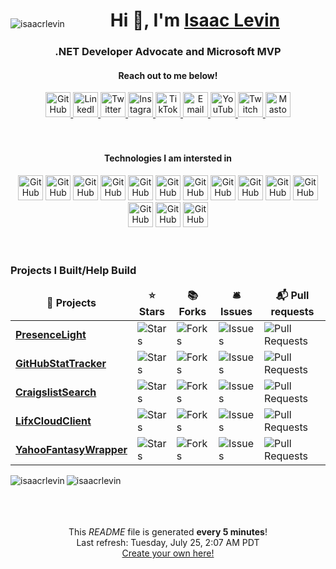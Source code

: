 <div align="center">
  <p style="float:left" align="left">
    <img src="https://komarev.com/ghpvc/?username=isaacrlevin" alt="isaacrlevin" />
  </p>
  <h1>
    Hi 👋, I'm <a href="https://www.isaaclevin.com" rel="me noopener noreffer" target="_blank">Isaac Levin</a>
  </h1>
  <h3>
    .NET Developer Advocate and Microsoft MVP
    </h3>
</div>
<div align="center">
  <h4>Reach out to me below!</h4>
  <a href="https://github.com/isaacrlevin" target="_blank" rel="me noopener noreffer">
    <picture>
      <source media="(prefers-color-scheme: dark)" height="40" srcset="https://cdn.simpleicons.org/github/white">
      <img height="40" width="40" alt="GitHub" src="https://cdn.simpleicons.org/github">
    </picture>
  </a>
  <a href="https://linkedin.com/in/isaacrobinlevin" target="_blank" rel="me noopener noreffer">
    <picture>
      <source media="(prefers-color-scheme: dark)" height="40" srcset="https://cdn.simpleicons.org/linkedin/white">
      <img height="40" width="40" alt="LinkedIn" src="https://cdn.simpleicons.org/linkedin">
    </picture>
  </a>
  <a href="https://twitter.com/isaacrlevin" target="_blank" rel="me noopener noreffer">
    <picture>
      <source media="(prefers-color-scheme: dark)" height="40" srcset="https://cdn.simpleicons.org/twitter/white">
      <img height="40" width="40" alt="Twitter" src="https://cdn.simpleicons.org/twitter">
    </picture>
  </a>
  <a href="https://www.instagram.com/isaacrlevin/" target="_blank" rel="me noopener noreffer">
    <picture>
      <source media="(prefers-color-scheme: dark)" height="40" srcset="https://cdn.simpleicons.org/instagram/white">
      <img height="40" width="40" alt="Instagram" src="https://cdn.simpleicons.org/instagram">
    </picture>
  </a>
  <a href="https://www.tiktok.com/@isaacrlevin/" target="_blank" rel="me noopener noreffer">
    <picture>
      <source media="(prefers-color-scheme: dark)" height="40" srcset="https://cdn.simpleicons.org/tiktok/white">
      <img height="40" width="40" alt="TikTok" src="https://cdn.simpleicons.org/tiktok">
    </picture>
  </a>
  <a href="mailto:isaac@isaaclevin.com" rel="me noopener noreffer">
    <picture>
      <source media="(prefers-color-scheme: dark)" height="40" srcset="https://cdn.simpleicons.org/maildotru/white">
      <img height="40" width="40" alt="Email" src="https://cdn.simpleicons.org/maildotru">
    </picture>
  </a>
  <a href="https://www.youtube.com/@isaacrlevin" rel="me noopener noreffer" target="_blank">
    <picture>
      <source media="(prefers-color-scheme: dark)" height="40" srcset="https://cdn.simpleicons.org/youtube/white">
      <img height="40" width="40" alt="YouTube" src="https://cdn.simpleicons.org/youtube">
    </picture>
  </a>
  <a href="https://www.twitch.tv/isaacrlevin" rel="me noopener noreffer" target="_blank">
    <picture>
      <source media="(prefers-color-scheme: dark)" height="40" srcset="https://cdn.simpleicons.org/twitch/white">
      <img height="40" width="40" alt="Twitch" src="https://cdn.simpleicons.org/twitch">
    </picture>
  </a>
  <a href="https://fosstodon.org/@isaacrlevin" rel="me noopener noreffer" target="_blank">
    <picture>
      <source media="(prefers-color-scheme: dark)" height="40" srcset="https://cdn.simpleicons.org/mastodon/white">
      <img height="40" width="40" alt="Mastodon" src="https://cdn.simpleicons.org/mastodon">
    </picture>
  </a>
</div>
<br /><br />
<div align="center">
  <h4>Technologies I am intersted in</h4>
  <picture>
    <source media="(prefers-color-scheme: dark)" height="40" srcset="https://cdn.simpleicons.org/dotnet/white">
    <img height="40" width="40" alt="GitHub" src="https://cdn.simpleicons.org/dotnet">
  </picture>
  <picture>
    <source media="(prefers-color-scheme: dark)" height="40" srcset="https://cdn.simpleicons.org/csharp/white">
    <img height="40" width="40" alt="GitHub" src="https://cdn.simpleicons.org/csharp">
  </picture> 
  <picture>
    <source media="(prefers-color-scheme: dark)" height="40" srcset="https://cdn.simpleicons.org/git/white">
    <img height="40" width="40" alt="GitHub" src="https://cdn.simpleicons.org/git">
  </picture>
  <picture>
    <source media="(prefers-color-scheme: dark)" height="40" srcset="https://cdn.simpleicons.org/gnubash/white">
    <img height="40" width="40" alt="GitHub" src="https://cdn.simpleicons.org/gnubash">
  </picture>
  <picture>
    <source media="(prefers-color-scheme: dark)" height="40" srcset="https://cdn.simpleicons.org/docker/white">
    <img height="40" width="40" alt="GitHub" src="https://cdn.simpleicons.org/docker">
  </picture>
  <picture>
    <source media="(prefers-color-scheme: dark)" height="40" srcset="https://cdn.simpleicons.org/kubernetes/white">
    <img height="40" width="40" alt="GitHub" src="https://cdn.simpleicons.org/kubernetes">
  </picture>
  <picture>
    <source media="(prefers-color-scheme: dark)" height="40" srcset="https://cdn.simpleicons.org/html5/white">
    <img height="40" width="40" alt="GitHub" src="https://cdn.simpleicons.org/html5">
  </picture>
  <picture>
    <source media="(prefers-color-scheme: dark)" height="40" srcset="https://cdn.simpleicons.org/bootstrap/white">
    <img height="40" width="40" alt="GitHub" src="https://cdn.simpleicons.org/bootstrap">
  </picture>
    <picture>
    <source media="(prefers-color-scheme: dark)" height="40" srcset="https://cdn.simpleicons.org/javascript/white">
    <img height="40" width="40" alt="GitHub" src="https://cdn.simpleicons.org/javascript">
  </picture>
  <picture>
    <source media="(prefers-color-scheme: dark)" height="40" srcset="https://cdn.simpleicons.org/nodedotjs/white">
    <img height="40" width="40" alt="GitHub" src="https://cdn.simpleicons.org/nodedotjs">
  </picture>
  <picture>
    <source media="(prefers-color-scheme: dark)" height="40" srcset="https://cdn.simpleicons.org/typescript/white">
    <img height="40" width="40" alt="GitHub" src="https://cdn.simpleicons.org/typescript">
  </picture>
  <picture>
    <source media="(prefers-color-scheme: dark)" height="40" srcset="https://cdn.simpleicons.org/vuedotjs/white">
    <img height="40" width="40" alt="GitHub" src="https://cdn.simpleicons.org/vuedotjs">
  </picture>
  <picture>
    <source media="(prefers-color-scheme: dark)" height="40" srcset="https://cdn.simpleicons.org/angular/white">
    <img height="40" width="40" alt="GitHub" src="https://cdn.simpleicons.org/angular">
  </picture>
  <picture>
    <source media="(prefers-color-scheme: dark)" height="40" srcset="https://cdn.simpleicons.org/python/white">
    <img height="40" width="40" alt="GitHub" src="https://cdn.simpleicons.org/python">
  </picture>
</div>
<br /><br />

<h3>Projects I Built/Help Build</h3>
<table>
  <thead align="center">
    <tr border: none;>
      <td><b>🎁 Projects</b></td>
      <td><b>⭐ Stars</b></td>
      <td><b>📚 Forks</b></td>
      <td><b>🛎 Issues</b></td>
      <td><b>📬 Pull requests</b></td>
    </tr>
  </thead>
  <tbody>
    <tr>
	  <td><a href="https://github.com/isaacrlevin/presencelight"><b>PresenceLight</b></a></td>
      <td><img alt="Stars" src="https://img.shields.io/github/stars/isaacrlevin/presencelight?style=flat-square&labelColor=343b41"/></td>
      <td><img alt="Forks" src="https://img.shields.io/github/forks/isaacrlevin/presencelight?style=flat-square&labelColor=343b41"/></td>
      <td><img alt="Issues" src="https://img.shields.io/github/issues/isaacrlevin/presencelight?style=flat-square&labelColor=343b41"/></td>
      <td><img alt="Pull Requests" src="https://img.shields.io/github/issues-pr/isaacrlevin/presencelight?style=flat-square&labelColor=343b41"/></td>
    </tr>
	  <tr>
	  <td><a href="https://github.com/isaacrlevin/GitHubStatTracker"><b>GitHubStatTracker</b></a></td>
      <td><img alt="Stars" src="https://img.shields.io/github/stars/isaacrlevin/GitHubStatTracker?style=flat-square&labelColor=343b41"/></td>
      <td><img alt="Forks" src="https://img.shields.io/github/forks/isaacrlevin/GitHubStatTracker?style=flat-square&labelColor=343b41"/></td>
      <td><img alt="Issues" src="https://img.shields.io/github/issues/isaacrlevin/GitHubStatTracker?style=flat-square&labelColor=343b41"/></td>
      <td><img alt="Pull Requests" src="https://img.shields.io/github/issues-pr/isaacrlevin/GitHubStatTracker?style=flat-square&labelColor=343b41"/></td>
    </tr>
		<tr>
			<td><a href="https://github.com/isaacrlevin/CraigslistSearch"><b>CraigslistSearch</b></a></td>
      <td><img alt="Stars" src="https://img.shields.io/github/stars/isaacrlevin/CraigslistSearch?style=flat-square&labelColor=343b41"/></td>
      <td><img alt="Forks" src="https://img.shields.io/github/forks/isaacrlevin/CraigslistSearch?style=flat-square&labelColor=343b41"/></td>
      <td><img alt="Issues" src="https://img.shields.io/github/issues/isaacrlevin/CraigslistSearch?style=flat-square&labelColor=343b41"/></td>
      <td><img alt="Pull Requests" src="https://img.shields.io/github/issues-pr/isaacrlevin/CraigslistSearch?style=flat-square&labelColor=343b41"/></td>
    </tr>
    		<tr>
			<td><a href="https://github.com/isaacrlevin/LifxCloudClient"><b>LifxCloudClient</b></a></td>
      <td><img alt="Stars" src="https://img.shields.io/github/stars/isaacrlevin/LifxCloudClient?style=flat-square&labelColor=343b41"/></td>
      <td><img alt="Forks" src="https://img.shields.io/github/forks/isaacrlevin/LifxCloudClient?style=flat-square&labelColor=343b41"/></td>
      <td><img alt="Issues" src="https://img.shields.io/github/issues/isaacrlevin/LifxCloudClient?style=flat-square&labelColor=343b41"/></td>
      <td><img alt="Pull Requests" src="https://img.shields.io/github/issues-pr/isaacrlevin/LifxCloudClient?style=flat-square&labelColor=343b41"/></td>
    </tr>
        		<tr>
			<td><a href="https://github.com/isaacrlevin/YahooFantasyWrapper"><b>YahooFantasyWrapper</b></a></td>
      <td><img alt="Stars" src="https://img.shields.io/github/stars/isaacrlevin/YahooFantasyWrapper?style=flat-square&labelColor=343b41"/></td>
      <td><img alt="Forks" src="https://img.shields.io/github/forks/isaacrlevin/YahooFantasyWrapper?style=flat-square&labelColor=343b41"/></td>
      <td><img alt="Issues" src="https://img.shields.io/github/issues/isaacrlevin/YahooFantasyWrapper?style=flat-square&labelColor=343b41"/></td>
      <td><img alt="Pull Requests" src="https://img.shields.io/github/issues-pr/isaacrlevin/YahooFantasyWrapper?style=flat-square&labelColor=343b41"/></td>
    </tr>
  </tbody>
</table>

<div align="center">

<img align="left" src="https://github-readme-stats.vercel.app/api/top-langs/?username=isaacrlevin" alt="isaacrlevin" />


<img align="left" src="https://github-readme-stats.vercel.app/api?username=isaacrlevin&show_icons=true" alt="isaacrlevin" />


</div>
<br /><br />
<br /><br />
<p align="center">This <i>README</i> file is generated <b>every 5 minutes</b>!</br>Last refresh: Tuesday, July 25, 2:07 AM PDT<br /><a href="https://medium.com/@th.guibert/how-to-create-a-self-updating-readme-md-for-your-github-profile-f8b05744ca91">Create your own here!</a></p>
